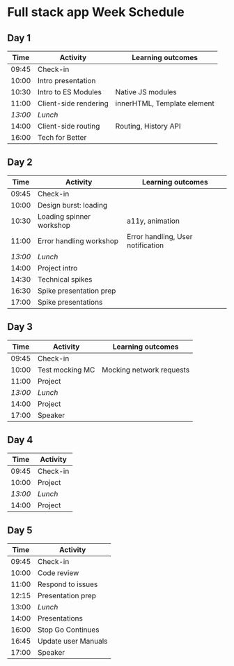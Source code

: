 # Full stack app Week Schedule

## Day 1

| Time    | Activity              | Learning outcomes           |
| ------- | --------------------- | --------------------------- |
| 09:45   | Check-in              |                             |
| 10:00   | Intro presentation    |                             |
| 10:30   | Intro to ES Modules   | Native JS modules           |
| 11:00   | Client-side rendering | innerHTML, Template element |
| _13:00_ | _Lunch_               |                             |
| 14:00   | Client-side routing   | Routing, History API        |
| 16:00   | Tech for Better       |                             |

## Day 2

| Time    | Activity                 | Learning outcomes                 |
| ------- | ------------------------ | --------------------------------- |
| 09:45   | Check-in                 |                                   |
| 10:00   | Design burst: loading    |                                   |
| 10:30   | Loading spinner workshop | a11y, animation                   |
| 11:00   | Error handling workshop  | Error handling, User notification |
| _13:00_ | _Lunch_                  |                                   |
| 14:00   | Project intro            |                                   |
| 14:30   | Technical spikes         |                                   |
| 16:30   | Spike presentation prep  |                                   |
| 17:00   | Spike presentations      |                                   |

## Day 3

| Time    | Activity        | Learning outcomes        |
| ------- | --------------- | ------------------------ |
| 09:45   | Check-in        |                          |
| 10:00   | Test mocking MC | Mocking network requests |
| 11:00   | Project         |                          |
| _13:00_ | _Lunch_         |                          |
| 14:00   | Project         |                          |
| 17:00   | Speaker         |                          |

## Day 4

| Time    | Activity |
| ------- | -------- |
| 09:45   | Check-in |
| 10:00   | Project  |
| _13:00_ | _Lunch_  |
| 14:00   | Project  |

## Day 5

| Time  | Activity            |
| ----- | ------------------- |
| 09:45 | Check-in            |
| 10:00 | Code review         |
| 11:00 | Respond to issues   |
| 12:15 | Presentation prep   |
| 13:00 | _Lunch_             |
| 14:00 | Presentations       |
| 16:00 | Stop Go Continues   |
| 16:45 | Update user Manuals |
| 17:00 | Speaker             |
